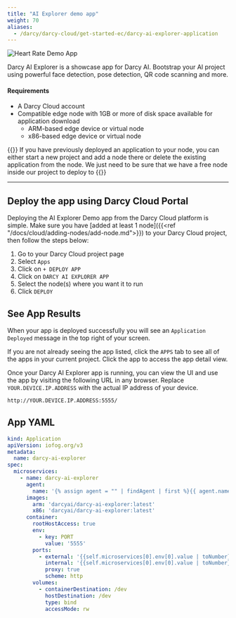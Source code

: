 ```yaml
---
title: "AI Explorer demo app"
weight: 70
aliases:
  - /darcy/darcy-cloud/get-started-ec/darcy-ai-explorer-application
---
```


![Heart Rate Demo App](/images/ai-exp-hero.jpg)

Darcy AI Explorer is a showcase app for Darcy AI. Bootstrap your AI project using
powerful face detection, pose detection, QR code scanning and more.

#### Requirements

* A Darcy Cloud account
* Compatible edge node with 1GB or more of disk space available for application download
  * ARM-based edge device or virtual node
  * x86-based edge device or virtual node

{{<info>}} If you have previously deployed an application to your node, you can either
start a new project and add a node there or delete the existing application from the node. We just
need to be sure that we have a free node inside our project to deploy to {{</info>}}

---

## Deploy the app using Darcy Cloud Portal

Deploying the AI Explorer Demo app from the Darcy Cloud platform is simple. Make sure
you have [added at least 1 node]({{<ref "/docs/cloud/adding-nodes/add-node.md">}}) to your Darcy Cloud project, then
follow the steps below:

1. Go to your Darcy Cloud project page
2. Select `Apps`
3. Click on `+ DEPLOY APP`
4. Click on `DARCY AI EXPLORER APP`
5. Select the node(s) where you want it to run
6. Click `DEPLOY`

## See App Results

When your app is deployed successfully you will see an `Application Deployed` message in the top
right of your screen.

If you are not already seeing the app listed, click the `APPS` tab to see all of the apps in your
current project. Click the app to access the app detail view.

Once your Darcy AI Explorer app is running, you can view the UI and use the app by visiting
the following URL in any browser. Replace `YOUR.DEVICE.IP.ADDRESS` with the actual IP address of your device.

```bash
http://YOUR.DEVICE.IP.ADDRESS:5555/
```

## App YAML

```yaml
kind: Application
apiVersion: iofog.org/v3
metadata:
  name: darcy-ai-explorer
spec:
  microservices:
    - name: darcy-ai-explorer
      agent:
        name: '{% assign agent = "" | findAgent | first %}{{ agent.name }}'
      images:
        arm: 'darcyai/darcy-ai-explorer:latest'
        x86: 'darcyai/darcy-ai-explorer:latest'
      container:
        rootHostAccess: true
        env:
          - key: PORT
            value: '5555'
        ports:
          - external: '{{self.microservices[0].env[0].value | toNumber}}'
            internal: '{{self.microservices[0].env[0].value | toNumber}}'
            proxy: true
            scheme: http
        volumes:
          - containerDestination: /dev
            hostDestination: /dev
            type: bind
            accessMode: rw
```
